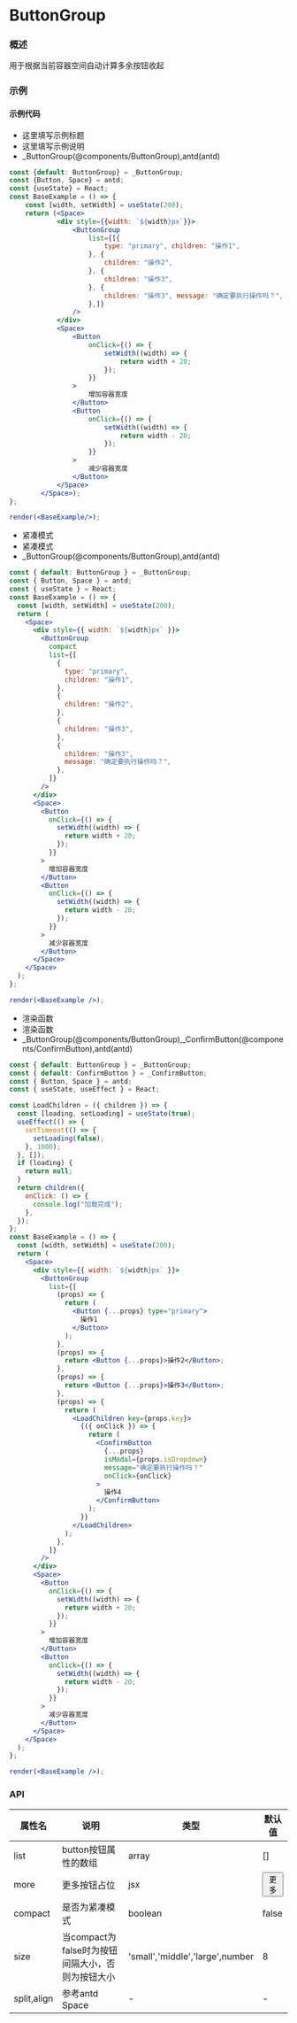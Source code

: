 
# ButtonGroup


### 概述

用于根据当前容器空间自动计算多余按钮收起


### 示例

#### 示例代码

- 这里填写示例标题
- 这里填写示例说明
- _ButtonGroup(@components/ButtonGroup),antd(antd)

```jsx
const {default: ButtonGroup} = _ButtonGroup;
const {Button, Space} = antd;
const {useState} = React;
const BaseExample = () => {
    const [width, setWidth] = useState(200);
    return (<Space>
            <div style={{width: `${width}px`}}>
                <ButtonGroup
                    list={[{
                        type: "primary", children: "操作1",
                    }, {
                        children: "操作2",
                    }, {
                        children: "操作3",
                    }, {
                        children: "操作3", message: "确定要执行操作吗？", disabled: true
                    },]}
                />
            </div>
            <Space>
                <Button
                    onClick={() => {
                        setWidth((width) => {
                            return width + 20;
                        });
                    }}
                >
                    增加容器宽度
                </Button>
                <Button
                    onClick={() => {
                        setWidth((width) => {
                            return width - 20;
                        });
                    }}
                >
                    减少容器宽度
                </Button>
            </Space>
        </Space>);
};

render(<BaseExample/>);

```

- 紧凑模式
- 紧凑模式
- _ButtonGroup(@components/ButtonGroup),antd(antd)

```jsx
const { default: ButtonGroup } = _ButtonGroup;
const { Button, Space } = antd;
const { useState } = React;
const BaseExample = () => {
  const [width, setWidth] = useState(200);
  return (
    <Space>
      <div style={{ width: `${width}px` }}>
        <ButtonGroup
          compact
          list={[
            {
              type: "primary",
              children: "操作1",
            },
            {
              children: "操作2",
            },
            {
              children: "操作3",
            },
            {
              children: "操作3",
              message: "确定要执行操作吗？",
            },
          ]}
        />
      </div>
      <Space>
        <Button
          onClick={() => {
            setWidth((width) => {
              return width + 20;
            });
          }}
        >
          增加容器宽度
        </Button>
        <Button
          onClick={() => {
            setWidth((width) => {
              return width - 20;
            });
          }}
        >
          减少容器宽度
        </Button>
      </Space>
    </Space>
  );
};

render(<BaseExample />);

```

- 渲染函数
- 渲染函数
- _ButtonGroup(@components/ButtonGroup),_ConfirmButton(@components/ConfirmButton),antd(antd)

```jsx
const { default: ButtonGroup } = _ButtonGroup;
const { default: ConfirmButton } = _ConfirmButton;
const { Button, Space } = antd;
const { useState, useEffect } = React;

const LoadChildren = ({ children }) => {
  const [loading, setLoading] = useState(true);
  useEffect(() => {
    setTimeout(() => {
      setLoading(false);
    }, 1000);
  }, []);
  if (loading) {
    return null;
  }
  return children({
    onClick: () => {
      console.log("加载完成");
    },
  });
};
const BaseExample = () => {
  const [width, setWidth] = useState(200);
  return (
    <Space>
      <div style={{ width: `${width}px` }}>
        <ButtonGroup
          list={[
            (props) => {
              return (
                <Button {...props} type="primary">
                  操作1
                </Button>
              );
            },
            (props) => {
              return <Button {...props}>操作2</Button>;
            },
            (props) => {
              return <Button {...props}>操作3</Button>;
            },
            (props) => {
              return (
                <LoadChildren key={props.key}>
                  {({ onClick }) => {
                    return (
                      <ConfirmButton
                        {...props}
                        isModal={props.isDropdown}
                        message="确定要执行操作吗？"
                        onClick={onClick}
                      >
                        操作4
                      </ConfirmButton>
                    );
                  }}
                </LoadChildren>
              );
            },
          ]}
        />
      </div>
      <Space>
        <Button
          onClick={() => {
            setWidth((width) => {
              return width + 20;
            });
          }}
        >
          增加容器宽度
        </Button>
        <Button
          onClick={() => {
            setWidth((width) => {
              return width - 20;
            });
          }}
        >
          减少容器宽度
        </Button>
      </Space>
    </Space>
  );
};

render(<BaseExample />);

```


### API

| 属性名         | 说明                             | 类型                              | 默认值                                                    |
|-------------|--------------------------------|---------------------------------|--------------------------------------------------------|
| list        | button按钮属性的数组                  | array                           | []                                                     |
| more        | 更多按钮占位                         | jsx                             | <Button>更多<Icon type="icon-arrow-thin-down"/></Button> |
| compact     | 是否为紧凑模式                        | boolean                         | false                                                  |
| size        | 当compact为false时为按钮间隔大小，否则为按钮大小 | 'small','middle','large',number | 8                                                      |
| split,align | 参考antd Space                   | -                               | -                                                      |

